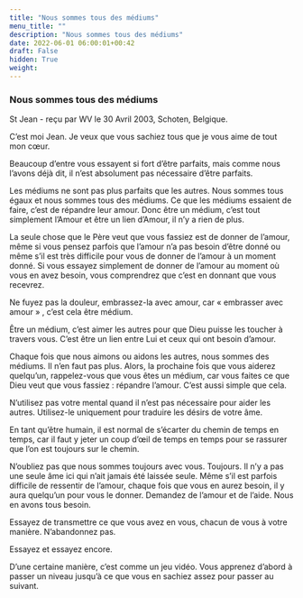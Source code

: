 ```yaml
---
title: "Nous sommes tous des médiums"
menu_title: ""
description: "Nous sommes tous des médiums"
date: 2022-06-01 06:00:01+00:42
draft: False
hidden: True
weight:
---
```

### Nous sommes tous des médiums

St Jean - reçu par WV le 30 Avril 2003, Schoten, Belgique.

C’est moi Jean. Je veux que vous sachiez tous que je vous aime de tout mon cœur.

Beaucoup d’entre vous essayent si fort d’être parfaits, mais comme nous l’avons déjà dit, il n’est absolument pas nécessaire d’être parfaits.

Les médiums ne sont pas plus parfaits que les autres. Nous sommes tous égaux et nous sommes tous des médiums. Ce que les médiums essaient de faire, c’est de répandre leur amour. Donc être un médium, c’est tout simplement l’Amour et être un lien d’Amour, il n’y a rien de plus.

La seule chose que le Père veut que vous fassiez est de donner de l’amour, même si vous pensez parfois que l’amour n’a pas besoin d’être donné ou même s’il est très difficile pour vous de donner de l’amour à un moment donné. Si vous essayez simplement de donner de l’amour au moment où vous en avez besoin, vous comprendrez que c’est en donnant que vous recevrez.

Ne fuyez pas la douleur, embrassez-la avec amour, car  « embrasser avec amour » , c’est cela être médium.

Être un médium, c’est aimer les autres pour que Dieu puisse les toucher à travers vous. C’est être un lien entre Lui et ceux qui ont besoin d’amour.

Chaque fois que nous aimons ou aidons les autres, nous sommes des médiums. Il n’en faut pas plus. Alors, la prochaine fois que vous aiderez quelqu’un, rappelez-vous que vous êtes un médium, car vous faites ce que Dieu veut que vous fassiez : répandre l’amour. C’est aussi simple que cela.

N’utilisez pas votre mental quand il n’est pas nécessaire pour aider les autres. Utilisez-le uniquement pour traduire les désirs de votre âme.

En tant qu’être humain, il est normal de s’écarter du chemin de temps en temps, car il faut y jeter un coup d’œil de temps en temps pour se rassurer que l’on est toujours sur le chemin.

N’oubliez pas que nous sommes toujours avec vous. Toujours. Il n’y a pas une seule âme ici qui n’ait jamais été laissée seule. Même s’il est parfois difficile de ressentir de l’amour, chaque fois que vous en aurez besoin, il y aura quelqu’un pour vous le donner. Demandez de l’amour et de l’aide. Nous en avons tous besoin.

Essayez de transmettre ce que vous avez en vous, chacun de vous à votre manière. N’abandonnez pas.

Essayez et essayez encore.

D’une certaine manière, c’est comme un jeu vidéo. Vous apprenez d’abord à passer un niveau jusqu’à ce que vous en sachiez assez pour passer au suivant.
